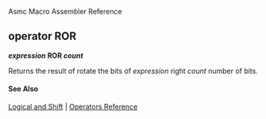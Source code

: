 Asmc Macro Assembler Reference

## operator ROR

**_expression_ ROR _count_**

Returns the result of rotate the bits of _expression_ right _count_ number of bits.

#### See Also

[Logical and Shift](logical-and-shift.md) | [Operators Reference](readme.md)
